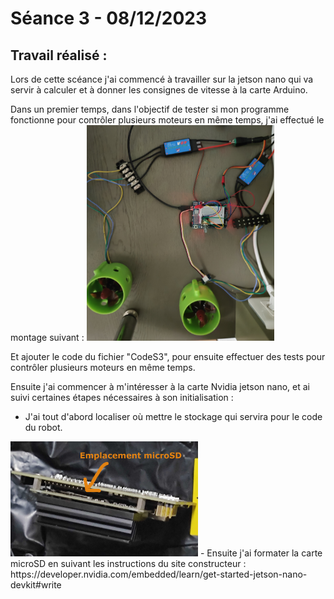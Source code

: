 # **Séance 3 - 08/12/2023**
## Travail réalisé :
Lors de cette scéance j'ai commencé à travailler sur la jetson nano qui va servir à calculer et à donner les consignes de vitesse à la carte Arduino.

Dans un premier temps, dans l'objectif de tester si mon programme fonctionne pour contrôler plusieurs moteurs en même temps, j'ai effectué le montage suivant :
<img src="Images/montageS3.jpg" width="300">

Et ajouter le code du fichier "CodeS3", pour ensuite effectuer des tests pour contrôler plusieurs moteurs en même temps.

Ensuite j'ai commencer à m'intéresser à la carte Nvidia jetson nano, et ai suivi certaines étapes nécessaires à son initialisation :
  - J'ai tout d'abord localiser où mettre le stockage qui servira pour le code du robot.
<img src="Images/jetson.jpg" width="300">
  - Ensuite j'ai formater la carte microSD en suivant les instructions du site constructeur : https://developer.nvidia.com/embedded/learn/get-started-jetson-nano-devkit#write
  
